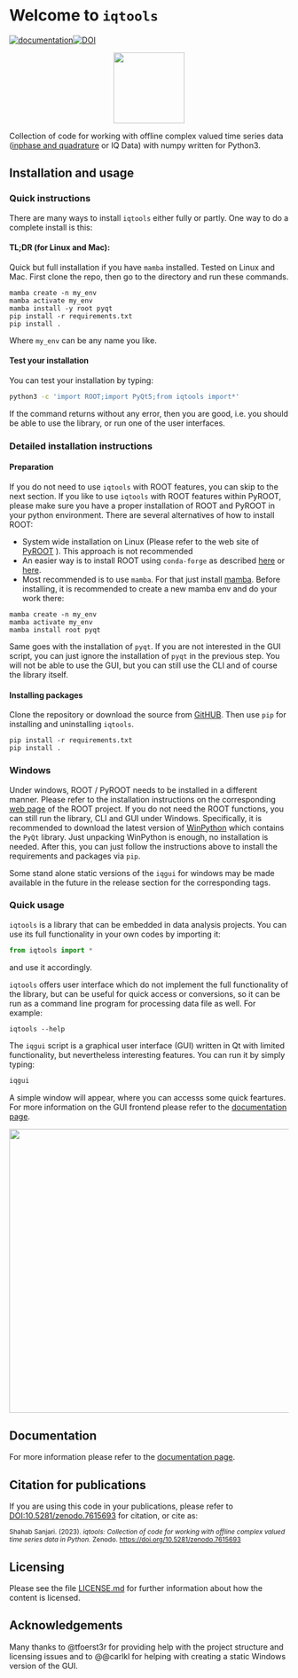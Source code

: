 # Welcome to `iqtools`
[![documentation](https://img.shields.io/badge/docs-mkdocs%20material-blue.svg?style=flat)](https://xaratustrah.github.io/iqtools)[![DOI](https://zenodo.org/badge/DOI/10.5281/zenodo.7615693.svg)](https://doi.org/10.5281/zenodo.7615693)

<div style="margin-left:auto;margin-right:auto;text-align:center">
<img src="https://raw.githubusercontent.com/xaratustrah/iqtools/main/docs/img/icon.png" width="128">
</div>

Collection of code for working with offline complex valued time series data ([inphase and quadrature](https://en.wikipedia.org/wiki/In-phase_and_quadrature_components) or IQ Data) with numpy written for Python3.

## Installation and usage

### Quick instructions

There are many ways to install `iqtools` either fully or partly. One way to do a complete install is this:

#### TL;DR (for Linux and Mac):

Quick but full installation if you have `mamba` installed. Tested on Linux and Mac. First clone the repo, then go to the directory and run these commands.

```
mamba create -n my_env
mamba activate my_env
mamba install -y root pyqt
pip install -r requirements.txt
pip install .
```

Where `my_env` can be any name you like.


#### Test your installation

You can test your installation by typing:

```bash
python3 -c 'import ROOT;import PyQt5;from iqtools import*'
```

If the command returns without any error, then you are good, i.e. you should be able to use the library, or run one of the user interfaces.

### Detailed installation instructions

#### Preparation

If you do not need to use `iqtools` with ROOT features, you can skip to the next section. If you like to use `iqtools` with ROOT features within PyROOT, please make sure you have a proper installation of ROOT and PyROOT in your python environment. There are several alternatives of how to install ROOT:

* System wide installation on Linux (Please refer to the web site of [PyROOT](https://root.cern/manual/python/) ). This approach is not recommended
* An easier way is to install ROOT using `conda-forge` as described [here](https://anaconda.org/conda-forge/root/) or [here](https://iscinumpy.gitlab.io/post/root-conda/).
* Most recommended is to use `mamba`. For that just install [mamba](https://mamba.readthedocs.io/en/latest/installation.html). Before installing, it is recommended to create a new mamba env and do your work there:

```
mamba create -n my_env
mamba activate my_env
mamba install root pyqt
```

Same goes with the installation of `pyqt`. If you are not interested in the GUI script, you can just ignore the installation of `pyqt` in the previous step. You will not be able to use the GUI, but you can still use the CLI and of course the library itself.

#### Installing packages

Clone the repository or download the source from [GitHUB](https://github.com/xaratustrah/iqtools). Then use `pip` for installing and uninstalling `iqtools`.

    pip install -r requirements.txt
    pip install .


### Windows

Under windows, ROOT / PyROOT needs to be installed in a different manner. Please refer to the installation instructions on the corresponding [web page](https://root.cern/) of the ROOT project. If you do not need the ROOT functions, you can still run the library, CLI and GUI under Windows. Specifically, it is recommended to download the latest version of [WinPython](https://winpython.github.io/) which contains the `PyQt` library. Just unpacking WinPython is enough, no installation is needed. After this, you can just follow the instructions above to install the requirements and packages via `pip`.

Some stand alone static versions of the `iqgui` for windows may be made available in the future in the release section for the corresponding tags.

### Quick usage

`iqtools` is a library that can be embedded in data analysis projects. You can use its full functionality in your own codes by importing it:

```python
from iqtools import *
```

and use it accordingly.

`iqtools` offers user interface which do not implement the full functionality of the library, but can be useful for quick access or conversions, so it can be run as a command line program for processing data file as well. For example:

    iqtools --help

The `iqgui` script is a graphical user interface (GUI) written in Qt with limited functionality, but nevertheless interesting features. You can run it by simply typing:

```bash
iqgui
```

A simple window will appear, where you can accesss some quick feartures. For more information on the GUI frontend please refer to the [documentation page](https://xaratustrah.github.io/iqtools).

<img src="https://raw.githubusercontent.com/xaratustrah/iqtools/main/docs/img/iqgui.png" width="512">

## Documentation

For more information please refer to the [documentation page](https://xaratustrah.github.io/iqtools).

## Citation for publications

If you are using this code in your publications, please refer to [DOI:10.5281/zenodo.7615693](https://doi.org/10.5281/zenodo.7615693) for citation, or cite as:

<small>
Shahab Sanjari. (2023). <i>iqtools: Collection of code for working with offline complex valued time series data in Python.</i> Zenodo. <a href="https://doi.org/10.5281/zenodo.7615693">https://doi.org/10.5281/zenodo.7615693</a>
</small>


## Licensing

Please see the file [LICENSE.md](./LICENSE.md) for further information about how the content is licensed.


## Acknowledgements

Many thanks to @tfoerst3r for providing help with the project structure and licensing issues and to @@carlkl for helping with creating a static Windows version of the GUI.